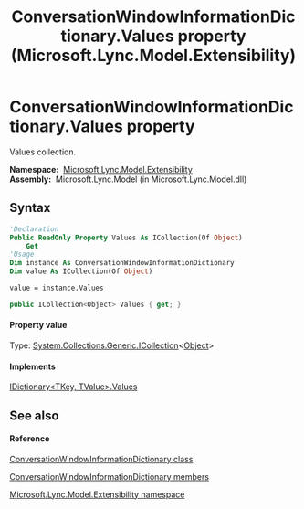 ﻿---
title: ConversationWindowInformationDictionary.Values property  (Microsoft.Lync.Model.Extensibility)
TOCTitle: 'Values property '
ms:assetid: P:Microsoft.Lync.Model.Extensibility.ConversationWindowInformationDictionary.Values_DI_3_UC_OCS14MrefLyncWPF
ms:mtpsurl: https://msdn.microsoft.com/en-us/library/microsoft.lync.model.extensibility.conversationwindowinformationdictionary.values_di_3_uc_ocs14mreflyncwpf(v=office.15)
ms:contentKeyID: 48597192
ms.date: 07/28/2014
mtps_version: v=office.15
f1_keywords:
- Microsoft.Lync.Model.Extensibility.ConversationWindowInformationDictionary.Values
dev_langs:
- CSharp
- JScript
- VB
- other
---

# ConversationWindowInformationDictionary.Values property

Values collection.

**Namespace:**  [Microsoft.Lync.Model.Extensibility](microsoft-lync-model-extensibility-namespace_2.md)  
**Assembly:**  Microsoft.Lync.Model (in Microsoft.Lync.Model.dll)

## Syntax

``` vb
'Declaration
Public ReadOnly Property Values As ICollection(Of Object)
    Get
'Usage
Dim instance As ConversationWindowInformationDictionary
Dim value As ICollection(Of Object)

value = instance.Values
```

``` csharp
public ICollection<Object> Values { get; }
```

#### Property value

Type: [System.Collections.Generic.ICollection](http://msdn2.microsoft.com/en-us/library/92t2ye13)\<[Object](http://msdn2.microsoft.com/en-us/library/e5kfa45b)\>  

#### Implements

[IDictionary\<TKey, TValue\>.Values](http://msdn2.microsoft.com/en-us/library/0yxt5h4s)  

## See also

#### Reference

[ConversationWindowInformationDictionary class](conversationwindowinformationdictionary-class-microsoft-lync-model-extensibility_2.md)

[ConversationWindowInformationDictionary members](conversationwindowinformationdictionary-members-microsoft-lync-model-extensibility_2.md)

[Microsoft.Lync.Model.Extensibility namespace](microsoft-lync-model-extensibility-namespace_2.md)

